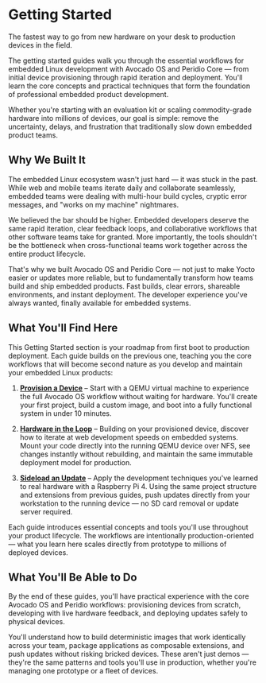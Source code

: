 # Getting Started

The fastest way to go from new hardware on your desk to production devices in the field.

The getting started guides walk you through the essential workflows for embedded Linux development with Avocado OS and Peridio Core — from initial device provisioning through rapid iteration and deployment. You'll learn the core concepts and practical techniques that form the foundation of professional embedded product development.

Whether you're starting with an evaluation kit or scaling commodity-grade hardware into millions of devices, our goal is simple: remove the uncertainty, delays, and frustration that traditionally slow down embedded product teams.

## Why We Built It

The embedded Linux ecosystem wasn't just hard — it was stuck in the past. While web and mobile teams iterate daily and collaborate seamlessly, embedded teams were dealing with multi-hour build cycles, cryptic error messages, and "works on my machine" nightmares.

We believed the bar should be higher. Embedded developers deserve the same rapid iteration, clear feedback loops, and collaborative workflows that other software teams take for granted. More importantly, the tools shouldn't be the bottleneck when cross-functional teams work together across the entire product lifecycle.

That's why we built Avocado OS and Peridio Core — not just to make Yocto easier or updates more reliable, but to fundamentally transform how teams build and ship embedded products. Fast builds, clear errors, shareable environments, and instant deployment. The developer experience you've always wanted, finally available for embedded systems.

## What You'll Find Here

This Getting Started section is your roadmap from first boot to production deployment. Each guide builds on the previous one, teaching you the core workflows that will become second nature as you develop and maintain your embedded Linux products:

1. **[Provision a Device](/getting-started/provision-device)** – Start with a QEMU virtual machine to experience the full Avocado OS workflow without waiting for hardware. You'll create your first project, build a custom image, and boot into a fully functional system in under 10 minutes.

2. **[Hardware in the Loop](/getting-started/hardware-in-the-loop)** – Building on your provisioned device, discover how to iterate at web development speeds on embedded systems. Mount your code directly into the running QEMU device over NFS, see changes instantly without rebuilding, and maintain the same immutable deployment model for production.

3. **[Sideload an Update](/getting-started/desktop-deploy)** – Apply the development techniques you've learned to real hardware with a Raspberry Pi 4. Using the same project structure and extensions from previous guides, push updates directly from your workstation to the running device — no SD card removal or update server required.

Each guide introduces essential concepts and tools you'll use throughout your product lifecycle. The workflows are intentionally production-oriented — what you learn here scales directly from prototype to millions of deployed devices.

## What You'll Be Able to Do

By the end of these guides, you'll have practical experience with the core Avocado OS and Peridio workflows: provisioning devices from scratch, developing with live hardware feedback, and deploying updates safely to physical devices.

You'll understand how to build deterministic images that work identically across your team, package applications as composable extensions, and push updates without risking bricked devices. These aren't just demos — they're the same patterns and tools you'll use in production, whether you're managing one prototype or a fleet of devices.
